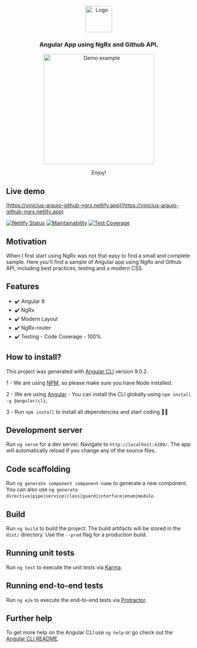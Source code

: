 <p align="center">
  <a href="https://angular.io/">
    <img src="https://angular.io/assets/images/logos/angular/angular.svg" alt="Logo" width=72 height=72>
  </a>
   <h3 align="center">Angular App using NgRx and Github API.</h3>
</p>

<p align="center">
  <a href="https://vinicius-araujo-github-ngrx.netlify.app/">
    <img src="https://media.giphy.com/media/L0wtCY7yxS1aqMQItF/giphy.gif" height="300px" alt="Demo example"/>
  </a>
</p>

<p align="center">Enjoy!</p>

## Live demo
[https://vinicius-araujo-github-ngrx.netlify.app](https://vinicius-araujo-github-ngrx.netlify.app)

[![Netlify Status](https://api.netlify.com/api/v1/badges/31f5a27b-5ec0-493c-88e6-7b4e62fcbf6a/deploy-status)](https://app.netlify.com/sites/vinicius-araujo-github-ngrx/deploys)  [![Maintainability](https://api.codeclimate.com/v1/badges/f99927c7104678279f14/maintainability)](https://codeclimate.com/github/vinicius-araujo/github-ngrx/maintainability)  [![Test Coverage](https://api.codeclimate.com/v1/badges/f99927c7104678279f14/test_coverage)](https://codeclimate.com/github/vinicius-araujo/github-ngrx/test_coverage)

## Motivation

When I first start using NgRx was not that easy to find a small and complete sample. Here you'll find a sample of Angular app using NgRx and Github API, including best practices, testing and a modern CSS.

## Features

- ✔️ Angular 9
- ✔️ NgRx
- ✔️ Modern Layout
- ✔️ NgRx-router
- ✔️ Testing - Code Coverage - 100%

## How to install?

This project was generated with [Angular CLI](https://github.com/angular/angular-cli) version 9.0.2.

1 - We are using [NPM](https://nodejs.org/en/), so please make sure you have Node installed.

2 - We are using [Angular](https://angular.io/guide/setup-local) - You can install the CLI globally using `npm install -g @angular/cli`;

3 - Run `npm install` to install all dependencies and start coding 🤘🏻

## Development server

Run `ng serve` for a dev server. Navigate to `http://localhost:4200/`. The app will automatically reload if you change any of the source files.

## Code scaffolding

Run `ng generate component component-name` to generate a new component. You can also use `ng generate directive|pipe|service|class|guard|interface|enum|module`.

## Build

Run `ng build` to build the project. The build artifacts will be stored in the `dist/` directory. Use the `--prod` flag for a production build.

## Running unit tests

Run `ng test` to execute the unit tests via [Karma](https://karma-runner.github.io).

## Running end-to-end tests

Run `ng e2e` to execute the end-to-end tests via [Protractor](http://www.protractortest.org/).

## Further help

To get more help on the Angular CLI use `ng help` or go check out the [Angular CLI README](https://github.com/angular/angular-cli/blob/master/README.md).
